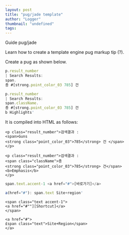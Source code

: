 ```yaml
---
layout: post
title: "pug/jade template"
author: "Logger"
thumbnail: "undefined"
tags: 
---
```



Guide pug/jade

Learn how to create a template engine pug markup tip (?).

Create a pug as shown below.

```js
p.result_number
| Search Results:
span.
총 #[strong.point_color_03 785] 건

p.result_number
| Search Results:
span.className.
총 #[strong.point_color_03 785] 건
b Highlights'
```

It is compiled into HTML as follows:

```undefined
<p class="result_number">검색결과 :
<span>Guns
<strong class="point_color_03">785</strong> 건 </span>
</p>

<p class="result_number">검색결과 :
<span class="className">총
<strong class="point_color_03">785</strong> 건</span>
<b>Emphasis</b>
</p>
```

```js
span.text.accent-1 <a href="#">[바로가기]</a>

a(href="#"): span.text Site+region'
```

```undefined
<span class="text accent-1">
<a href="#""][Shortcut]</a>
</span>

<a href="#">
£span class="text">Site+Region</span>
</a>
```